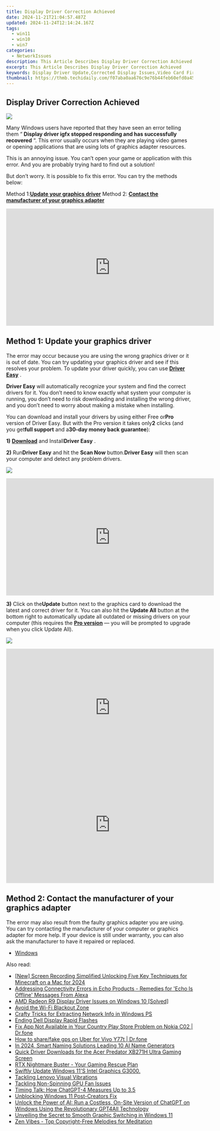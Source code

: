 ```yaml
---
title: Display Driver Correction Achieved
date: 2024-11-21T21:04:57.487Z
updated: 2024-11-24T12:14:24.167Z
tags:
  - win11
  - win10
  - win7
categories:
  - NetworkIssues
description: This Article Describes Display Driver Correction Achieved
excerpt: This Article Describes Display Driver Correction Achieved
keywords: Display Driver Update,Corrected Display Issues,Video Card Firmware Fix,Fixing Screen Glitches,Improved Display Performance,Resolving Graphics Errors,Optimized Visual Output
thumbnail: https://thmb.techidaily.com/f07aba0aa676c9e76b44feb60efd0a45624266536fcc9c86e32c630adb095a41.jpg
---
```


## Display Driver Correction Achieved

![](https://images.drivereasy.com/wp-content/uploads/2017/10/img_59db1db2817e5.png)

 Many Windows users have reported that they have seen an error telling them “ **Display driver igfx stopped responding and has successfully recovered** “. This error usually occurs when they are playing video games or opening applications that are using lots of graphics adapter resources.

 This is an annoying issue. You can’t open your game or application with this error. And you are probably trying hard to find out a solution!

 But don’t worry. It is possible to fix this error. You can try the methods below:

 Method 1:[**Update your graphics driver**](#a)
 Method 2: **[Contact the manufacturer of your graphics adapter](#b)**
  

<!-- affiliate ads begin -->
<iframe width="560" height="315" src="https://www.youtube.com/embed/kx-Pb0otJCs?si=Mvr49yQVesmJA8-O&autoplay=1" title="YouTube video player" frameborder="0" allow="accelerometer; autoplay; clipboard-write; encrypted-media; gyroscope; picture-in-picture; web-share" referrerpolicy="strict-origin-when-cross-origin" allowfullscreen></iframe>
<!-- affiliate ads end -->

## Method 1: Update your graphics driver

 The error may occur because you are using the wrong graphics driver or it is out of date. You can try updating your graphics driver and see if this resolves your problem. To update your driver quickly, you can use [**Driver Easy**](https://tools.techidaily.com/drivereasy/download/) .

**Driver Easy** will automatically recognize your system and find the correct drivers for it. You don’t need to know exactly what system your computer is running, you don’t need to risk downloading and installing the wrong driver, and you don’t need to worry about making a mistake when installing.

 You can download and install your drivers by using either Free or**Pro** version of Driver Easy. But with the Pro version it takes only**2** clicks (and you get**full support** and a**30-day money back guarantee**):

**1)** [**Download**](https://tools.techidaily.com/drivereasy/download/) and Install**Driver Easy** .

**2)**  Run**Driver Easy** and hit the **Scan Now** button.**Driver Easy** will then scan your computer and detect any problem drivers.

![](https://images.drivereasy.com/wp-content/uploads/2017/08/img_59a3cbf61b437.jpg)

<!-- affiliate ads begin -->
<iframe width="560" height="315" src="https://www.youtube.com/embed/pejPLJBLmXw?si=WD97jA3doqbMCkCX&autoplay=1" title="YouTube video player" frameborder="0" allow="accelerometer; autoplay; clipboard-write; encrypted-media; gyroscope; picture-in-picture; web-share" referrerpolicy="strict-origin-when-cross-origin" allowfullscreen></iframe>
<!-- affiliate ads end -->

**3)** Click on the**Update** button next to the graphics card to download the latest and correct driver for it. You can also hit the **Update All** button at the bottom right to automatically update all outdated or missing drivers on your computer (this requires the **[Pro version](https://tools.techidaily.com/drivereasy/download/)**  — you will be prompted to upgrade when you click Update All).

![](https://images.drivereasy.com/wp-content/uploads/2017/10/img_59db23f131777.jpg)
  

<!-- affiliate ads begin -->
<iframe width="560" height="315" src="https://www.youtube.com/embed/465CTOm8om0?si=63RxowNMCFA4fPUa&autoplay=1" title="YouTube video player" frameborder="0" allow="accelerometer; autoplay; clipboard-write; encrypted-media; gyroscope; picture-in-picture; web-share" referrerpolicy="strict-origin-when-cross-origin" allowfullscreen></iframe>
<!-- affiliate ads end -->

<!-- affiliate ads begin -->
<iframe width="560" height="315" src="https://www.youtube.com/embed/15TKQ-BOENI?si=Ri4B2AuxAdi0Bglz&autoplay=1" title="YouTube video player" frameborder="0" allow="accelerometer; autoplay; clipboard-write; encrypted-media; gyroscope; picture-in-picture; web-share" referrerpolicy="strict-origin-when-cross-origin" allowfullscreen></iframe>
<!-- affiliate ads end -->

## Method 2: Contact the manufacturer of your graphics adapter

 The error may also result from the faulty graphics adapter you are using. You can try contacting the manufacturer of your computer or graphics adapter for more help. If your device is still under warranty, you can also ask the manufacturer to have it repaired or replaced.

* [Windows](https://tools.techidaily.com/drivereasy/download/)

<ins class="adsbygoogle"
     style="display:block"
     data-ad-format="autorelaxed"
     data-ad-client="ca-pub-7571918770474297"
     data-ad-slot="1223367746"></ins>

<ins class="adsbygoogle"
     style="display:block"
     data-ad-client="ca-pub-7571918770474297"
     data-ad-slot="8358498916"
     data-ad-format="auto"
     data-full-width-responsive="true"></ins>

<span class="atpl-alsoreadstyle">Also read:</span>
<div><ul>
<li><a href="https://visual-screen-recording.techidaily.com/new-screen-recording-simplified-unlocking-five-key-techniques-for-minecraft-on-a-mac-for-2024/"><u>[New] Screen Recording Simplified Unlocking Five Key Techniques for Minecraft on a Mac for 2024</u></a></li>
<li><a href="https://tech-renaissance.techidaily.com/addressing-connectivity-errors-in-echo-products-remedies-for-echo-is-offline-messages-from-alexa/"><u>Addressing Connectivity Errors in Echo Products - Remedies for 'Echo Is Offline' Messages From Alexa</u></a></li>
<li><a href="https://network-issues.techidaily.com/amd-radeon-r9-display-driver-issues-on-windows-10-solved/"><u>AMD Radeon R9 Display Driver Issues on Windows 10 [Solved]</u></a></li>
<li><a href="https://network-issues.techidaily.com/avoid-the-wi-fi-blackout-zone/"><u>Avoid the Wi-Fi Blackout Zone</u></a></li>
<li><a href="https://win11-tips.techidaily.com/crafty-tricks-for-extracting-network-info-in-windows-ps/"><u>Crafty Tricks for Extracting Network Info in Windows PS</u></a></li>
<li><a href="https://network-issues.techidaily.com/ending-dell-display-rapid-flashes/"><u>Ending Dell Display Rapid Flashes</u></a></li>
<li><a href="https://howto.techidaily.com/fix-app-not-available-in-your-country-play-store-problem-on-nokia-c02-drfone-by-drfone-fix-android-problems-fix-android-problems/"><u>Fix App Not Available in Your Country Play Store Problem on Nokia C02 | Dr.fone</u></a></li>
<li><a href="https://fake-location.techidaily.com/how-to-sharefake-gps-on-uber-for-vivo-y77t-drfone-by-drfone-virtual-android/"><u>How to share/fake gps on Uber for Vivo Y77t | Dr.fone</u></a></li>
<li><a href="https://article-tips.techidaily.com/in-2024-smart-naming-solutions-leading-10-ai-name-generators/"><u>In 2024, Smart Naming Solutions Leading 10 AI Name Generators</u></a></li>
<li><a href="https://driver-download.techidaily.com/quick-driver-downloads-for-the-acer-predator-xb271h-ultra-gaming-screen/"><u>Quick Driver Downloads for the Acer Predator XB271H Ultra Gaming Screen</u></a></li>
<li><a href="https://network-issues.techidaily.com/rtx-nightmare-buster-your-gaming-rescue-plan/"><u>RTX Nightmare Buster - Your Gaming Rescue Plan</u></a></li>
<li><a href="https://network-issues.techidaily.com/swiftly-update-windows-11s-intel-graphics-g3000/"><u>Swiftly Update Windows 11'S Intel Graphics G3000.</u></a></li>
<li><a href="https://network-issues.techidaily.com/tackling-lenovo-visual-vibrations/"><u>Tackling Lenovo Visual Vibrations</u></a></li>
<li><a href="https://network-issues.techidaily.com/tackling-non-spinning-gpu-fan-issues/"><u>Tackling Non-Spinning GPU Fan Issues</u></a></li>
<li><a href="https://tech-haven.techidaily.com/timing-talk-how-chatgpt-4-measures-up-to-35/"><u>Timing Talk: How ChatGPT-4 Measures Up to 3.5</u></a></li>
<li><a href="https://network-issues.techidaily.com/unblocking-windows-11-post-creators-fix/"><u>Unblocking Windows 11 Post-Creators Fix</u></a></li>
<li><a href="https://tech-revival.techidaily.com/unlock-the-power-of-ai-run-a-costless-on-site-version-of-chatgpt-on-windows-using-the-revolutionary-gpt4all-technology/"><u>Unlock the Power of AI: Run a Costless, On-Site Version of ChatGPT on Windows Using the Revolutionary GPT4All Technology</u></a></li>
<li><a href="https://network-issues.techidaily.com/unveiling-the-secret-to-smooth-graphic-switching-in-windows-11/"><u>Unveiling the Secret to Smooth Graphic Switching in Windows 11</u></a></li>
<li><a href="https://extra-lessons.techidaily.com/zen-vibes-top-copyright-free-melodies-for-meditation/"><u>Zen Vibes - Top Copyright-Free Melodies for Meditation</u></a></li>
</ul></div>

